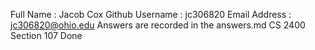 Full Name : Jacob Cox 
Github Username : jc306820
Email Address : jc306820@ohio.edu
Answers are recorded in the answers.md
CS 2400 Section 107
Done